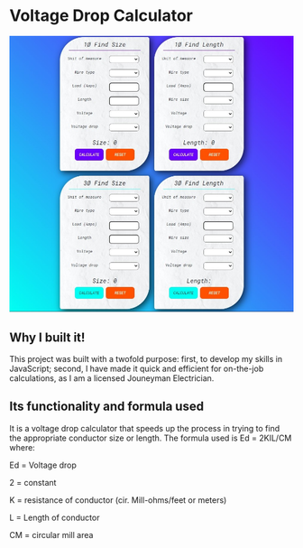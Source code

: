 # Voltage Drop Calculator

![Preview for the actual calculator](./images/voltDrop.jpg)

## Why I built it!

This project was built with a twofold purpose: first, to develop my skills in JavaScript; second, I have made it
quick and efficient for on-the-job calculations, as I am a licensed Jouneyman Electrician.

## Its functionality and formula used
It is a voltage drop calculator that speeds up the process in trying to find the appropriate conductor size or length.
The formula used is Ed = 2KIL/CM where:

Ed = Voltage drop

2 = constant

K = resistance of conductor (cir. Mill-ohms/feet or meters)

L = Length of conductor

CM = circular mill area
